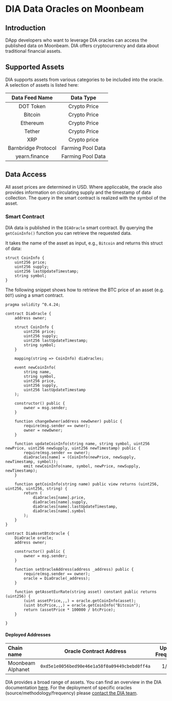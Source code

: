 # DIA Data Oracles on Moonbeam

## Introduction

DApp developers who want to leverage DIA oracles can access the published data on Moonbeam. DIA offers cryptocurrency and data about traditional financial assets.

## Supported Assets

DIA supports assets from various categories to be included into the oracle. A selection of assets is listed here:

|              Data Feed Name           | Data Type |
| :-----------------------------------: | :----: |
|             DOT Token                 |  Crypto Price   |
|                Bitcoin                |  Crypto Price  |
|               Ethereum                |  Crypto Price   |
|                Tether                 |  Crypto Price  |
|                  XRP                  |  Crypto price   |
|              Barnbridge Protocol      |  Farming Pool Data |
|              yearn.finance            |  Farming Pool Data |

## Data Access

All asset prices are determined in USD.
Where appliccable, the oracle also provides information on circulating supply and the timestamp of data collection.
The query in the smart contract is realized with the symbol of the asset.

### Smart Contract

DIA data is published in the `DIAOracle` smart contract. By querying the `getCoinInfo()` function you can retrieve the requested data.

It takes the name of the asset as input, e.g., `Bitcoin` and returns this struct of data:

```
struct CoinInfo {
	uint256 price;
	uint256 supply;
	uint256 lastUpdateTimestamp;
	string symbol;
}
```

The following snippet shows how to retrieve the BTC price of an asset (e.g. `DOT`) using a smart contract.

```
pragma solidity ^0.4.24;

contract DiaOracle {
	address owner;

	struct CoinInfo {
		uint256 price;
		uint256 supply;
		uint256 lastUpdateTimestamp;
		string symbol;
	}

	mapping(string => CoinInfo) diaOracles;

	event newCoinInfo(
		string name,
		string symbol,
		uint256 price,
		uint256 supply,
		uint256 lastUpdateTimestamp
	);

	constructor() public {
		owner = msg.sender;
	}

	function changeOwner(address newOwner) public {
		require(msg.sender == owner);
		owner = newOwner;
	}

	function updateCoinInfo(string name, string symbol, uint256 newPrice, uint256 newSupply, uint256 newTimestamp) public {
		require(msg.sender == owner);
		diaOracles[name] = (CoinInfo(newPrice, newSupply, newTimestamp, symbol));
		emit newCoinInfo(name, symbol, newPrice, newSupply, newTimestamp);
	}

	function getCoinInfo(string name) public view returns (uint256, uint256, uint256, string) {
		return (
			diaOracles[name].price,
			diaOracles[name].supply,
			diaOracles[name].lastUpdateTimestamp,
			diaOracles[name].symbol
		);
	}
}

contract DiaAssetBtcOracle {
	DiaOracle oracle;
	address owner;
    
	constructor() public {
		owner = msg.sender;
	}
    
	function setOracleAddress(address _address) public {
		require(msg.sender == owner);
		oracle = DiaOracle(_address);
	}
    
	function getAssetEurRate(string asset) constant public returns (uint256) {
		(uint assetPrice,,,) = oracle.getCoinInfo(asset);
		(uint btcPrice,,,) = oracle.getCoinInfo("Bitcoin");
		return (assetPrice * 100000 / btcPrice);
	}
    
}
```

#### Deployed Addresses

| Chain name    |        Oracle Contract Address          | Update Frequency |
| :------------ | :------------------------------------------: | :----------: |
| Moonbeam Alphanet | `0xd5e1e0056bed90e46e1a58f0a09449cbebd0ff4a` |    1/day    |

DIA provides a broad range of assets. You can find an overview in the DIA documentation [here](https://docs.diadata.org/documentation/oracle-documentation).
For the deployment of specific oracles (source/methodology/frequency) please [contact the DIA team](mailto:bd@diadata.org).
